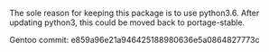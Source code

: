 The sole reason for keeping this package is to use python3.6. After updating
python3, this could be moved back to portage-stable.

Gentoo commit: e859a96e21a946425188980636e5a0864827773c
